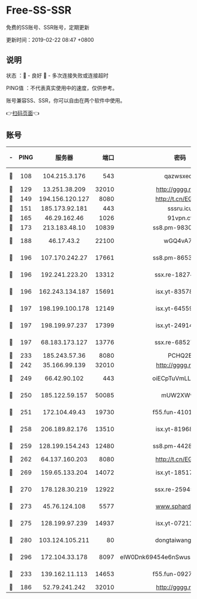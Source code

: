 # Free-SS-SSR

免费的SS账号、SSR账号，定期更新

更新时间：2019-02-22 08:47 +0800

## 说明

状态     ：🙂 - 良好 🙁 - 多次连接失败或连接超时

PING值   ：不代表真实使用中的速度，仅供参考。

账号兼容SS、SSR，你可以自由在两个软件中使用。

👉[扫码页面](https://liesauer.github.io/free-ss-ssr.github.io/)👈

## 账号

|-|PING|服务器|端口|密码|加密方式|区域|
|:----:|:----:|:-----:|-----:|:----:|:----:|:----:|
|🙂|108|104.215.3.176|543|qazwsxedc|aes-256-gcm|JP|
|🙂|129|13.251.38.209|32010|http://gggg.rocks|chacha20|SG|
|🙂|149|194.156.120.127|8080|http://t.cn/EGJIyrl|rc4-md5|RU|
|🙂|151|185.173.92.181|443|sssru.icu|rc4-md5|RU|
|🙂|165|46.29.162.46|1026|91vpn.cf|rc4-md5|RU|
|🙂|173|213.183.48.10|10839|ss8.pm-98303059|rc4-md5|RU|
|🙂|188|46.17.43.2|22100|wGQ4vA7D|aes-256-gcm|RU|
|🙂|196|107.170.242.27|17661|ss8.pm-86538051|aes-256-cfb|US|
|🙂|196|192.241.223.20|13312|ssx.re-18274414|aes-256-cfb|US|
|🙂|196|162.243.134.187|15691|isx.yt-83578322|aes-256-cfb|US|
|🙂|197|198.199.100.178|12149|isx.yt-64559201|aes-256-cfb|US|
|🙂|197|198.199.97.237|17399|isx.yt-24914011|aes-256-cfb|US|
|🙂|197|68.183.173.127|13776|ssx.re-68527006|aes-256-cfb|US|
|🙂|233|185.243.57.36|8080|PCHQ2E|rc4-md5|US|
|🙂|242|35.166.99.139|32010|http://gggg.rocks|chacha20|US|
|🙂|249|66.42.90.102|443|oiECpTuVmLLxk4Ts|aes-256-cfb|US|
|🙂|250|185.122.59.157|50085|mUW2XWw8|aes-256-cfb|GB|
|🙂|251|172.104.49.43|19730|f55.fun-41013313|aes-256-cfb|SG|
|🙂|258|206.189.82.176|13510|isx.yt-81968687|aes-256-cfb|SG|
|🙂|259|128.199.154.243|12480|ss8.pm-44282057|aes-256-cfb|SG|
|🙂|262|64.137.160.203|8080|http://t.cn/EGJIyrl|rc4-md5|CA|
|🙂|269|159.65.133.204|14072|isx.yt-18517814|aes-256-cfb|SG|
|🙂|270|178.128.30.219|12922|ssx.re-25945990|aes-256-cfb|SG|
|🙂|273|45.76.124.108|5577|www.sphard.com|aes-256-cfb|AU|
|🙂|275|128.199.97.239|14937|isx.yt-07211960|aes-256-cfb|SG|
|🙂|280|103.124.105.211|80|dongtaiwang.com|aes-256-cfb|US|
|🙂|296|172.104.33.178|8097|eIW0Dnk69454e6nSwuspv9DmS201tQ0D|aes-256-cfb|SG|
|🙂|233|139.162.11.113|14653|f55.fun-09274804|aes-256-cfb|SG|
|🙁|186|52.79.241.242|32010|http://gggg.rocks|chacha20|KR|
